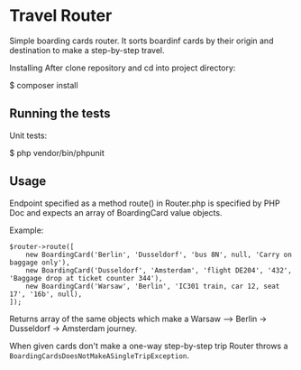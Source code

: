 # Travel Router

Simple boarding cards router. It sorts boardinf cards by their origin and destination to make a step-by-step travel.

Installing
After clone repository and cd into project directory:

$ composer install

## Running the tests

Unit tests:

$ php vendor/bin/phpunit

## Usage

Endpoint specified as a method route() in Router.php is specified by PHP Doc and expects an array of BoardingCard value objects.

Example:
```
$router->route([
    new BoardingCard('Berlin', 'Dusseldorf', 'bus 8N', null, 'Carry on baggage only'),
    new BoardingCard('Dusseldorf', 'Amsterdam', 'flight DE204', '432', 'Baggage drop at ticket counter 344'),
    new BoardingCard('Warsaw', 'Berlin', 'IC301 train, car 12, seat 17', '16b', null),
]);
```
Returns array of the same objects which make a Warsaw –> Berlin -> Dusseldorf -> Amsterdam journey.

When given cards don't make a one-way step-by-step trip Router throws a `BoardingCardsDoesNotMakeASingleTripException`.
